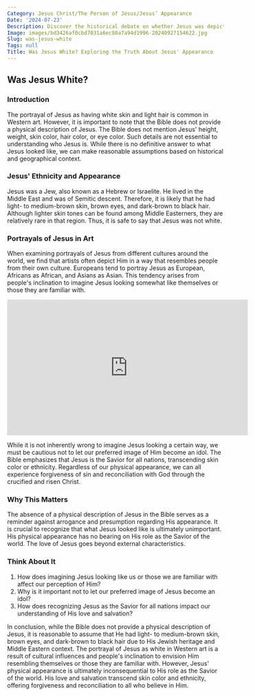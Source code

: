 ```yaml
---
Category: Jesus Christ/The Person of Jesus/Jesus’ Appearance
Date: '2024-07-23'
Description: Discover the historical debate on whether Jesus was depicted as white in art and popular culture. Explore diverse perspectives on this controversial topic.
Image: images/bd3426af0cbd7031a6ec80a7a94d1996-20240927154622.jpg
Slug: was-jesus-white
Tags: null
Title: Was Jesus White? Exploring the Truth About Jesus' Appearance
---
```


## Was Jesus White?

### Introduction

The portrayal of Jesus as having white skin and light hair is common in Western art. However, it is important to note that the Bible does not provide a physical description of Jesus. The Bible does not mention Jesus' height, weight, skin color, hair color, or eye color. Such details are not essential to understanding who Jesus is. While there is no definitive answer to what Jesus looked like, we can make reasonable assumptions based on historical and geographical context.

### Jesus' Ethnicity and Appearance

Jesus was a Jew, also known as a Hebrew or Israelite. He lived in the Middle East and was of Semitic descent. Therefore, it is likely that he had light- to medium-brown skin, brown eyes, and dark-brown to black hair. Although lighter skin tones can be found among Middle Easterners, they are relatively rare in that region. Thus, it is safe to say that Jesus was not white.

### Portrayals of Jesus in Art

When examining portrayals of Jesus from different cultures around the world, we find that artists often depict Him in a way that resembles people from their own culture. Europeans tend to portray Jesus as European, Africans as African, and Asians as Asian. This tendency arises from people's inclination to imagine Jesus looking somewhat like themselves or those they are familiar with.


<iframe width="560" height="315" src="https://www.youtube.com/embed/dfJCyDmTwyg" frameborder="0" allow="autoplay; encrypted-media" allowfullscreen></iframe>


While it is not inherently wrong to imagine Jesus looking a certain way, we must be cautious not to let our preferred image of Him become an idol. The Bible emphasizes that Jesus is the Savior for all nations, transcending skin color or ethnicity. Regardless of our physical appearance, we can all experience forgiveness of sin and reconciliation with God through the crucified and risen Christ.

### Why This Matters

The absence of a physical description of Jesus in the Bible serves as a reminder against arrogance and presumption regarding His appearance. It is crucial to recognize that what Jesus looked like is ultimately unimportant. His physical appearance has no bearing on His role as the Savior of the world. The love of Jesus goes beyond external characteristics.

### Think About It

1. How does imagining Jesus looking like us or those we are familiar with affect our perception of Him?
2. Why is it important not to let our preferred image of Jesus become an idol?
3. How does recognizing Jesus as the Savior for all nations impact our understanding of His love and salvation?

In conclusion, while the Bible does not provide a physical description of Jesus, it is reasonable to assume that He had light- to medium-brown skin, brown eyes, and dark-brown to black hair due to His Jewish heritage and Middle Eastern context. The portrayal of Jesus as white in Western art is a result of cultural influences and people's inclination to envision Him resembling themselves or those they are familiar with. However, Jesus' physical appearance is ultimately inconsequential to His role as the Savior of the world. His love and salvation transcend skin color and ethnicity, offering forgiveness and reconciliation to all who believe in Him.